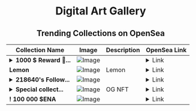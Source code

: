 <div align="center">

# Digital Art Gallery

## Trending Collections on OpenSea

| Collection Name                       | Image                                                                                     | Description                       | OpenSea Link                                                                                          |
|---------------------------------------|-------------------------------------------------------------------------------------------|-----------------------------------|--------------------------------------------------------------------------------------------------------|
| **<details><summary>1000 $ Reward 🎁...</summary>1000 $ Reward 🎁 [#1461]</details>** | ![Image](https://i.seadn.io/s/raw/files/a594125deaa44edcaa85047073dd9f3c.png?w=500&auto=format?w=200&auto=format) |  | <details><summary>Link</summary>[1000 $ Reward 🎁 [#1461]](https://opensea.io/collection/1000-reward-1461)</details> |
| **Lemon** | ![Image](https://i.seadn.io/s/raw/files/b761f30c39f0c46de6a8e8c65dc46ed9.webp?w=500&auto=format?w=200&auto=format) | Lemon | <details><summary>Link</summary>[Lemon](https://opensea.io/collection/lemon-121)</details> |
| **<details><summary>218640's Follow...</summary>218640's Follower</details>** | ![Image](https://i.seadn.io/s/raw/files/19f9f090920392cc3650cbdf4361755b.png?w=500&auto=format?w=200&auto=format) |  | <details><summary>Link</summary>[218640's Follower](https://opensea.io/collection/218640-s-follower)</details> |
| **<details><summary>Special collect...</summary>Special collection</details>** | ![Image](https://i.seadn.io/s/raw/files/fb3d42a2c613ed3a3bdfa38458ea2f86.gif?w=500&auto=format?w=200&auto=format) | OG NFT | <details><summary>Link</summary>[Special collection](https://opensea.io/collection/special-collection-24)</details> |
| **! 100 000 $ENA** | ![Image](https://i.seadn.io/s/raw/files/0333d74b51e8edb972b09fe8e55623a4.jpg?w=500&auto=format?w=200&auto=format) |  | <details><summary>Link</summary>[! 100 000 $ENA](https://opensea.io/collection/100-000-ena)</details> |

</div>